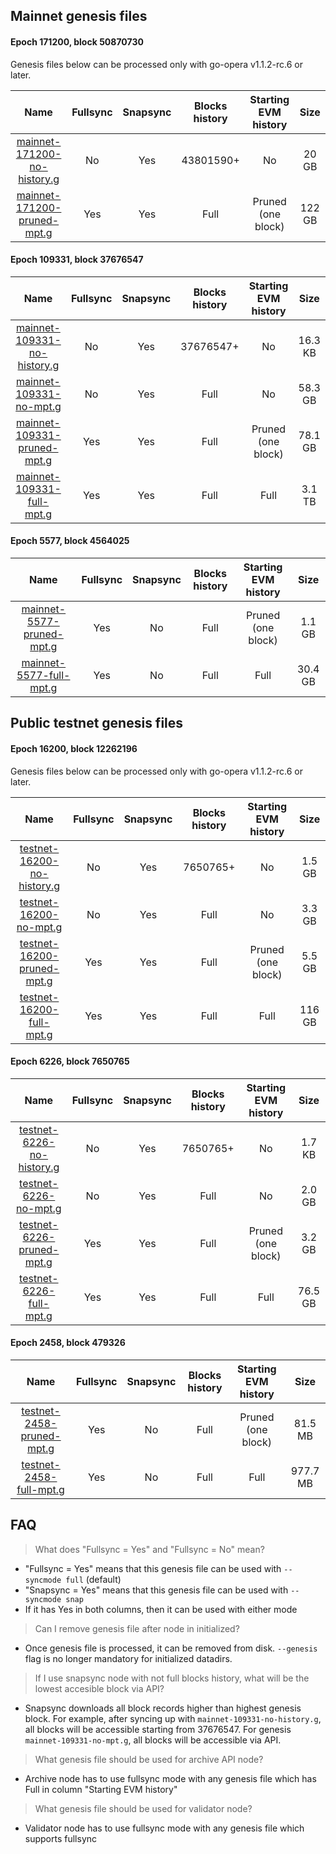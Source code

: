 ## Mainnet genesis files

#### Epoch 171200, block 50870730

Genesis files below can be processed only with go-opera v1.1.2-rc.6 or later.

|                                             Name                                           | Fullsync | Snapsync | Blocks history | Starting EVM history |   Size   |
|:------------------------------------------------------------------------------------------:|:--------:|:--------:|:--------------:|:--------------------:|:--------:|
| [mainnet-171200-no-history.g](https://files.fantom.network/mainnet-171200-no-history.g)    | No       | Yes      | 43801590+      | No                   | 20 GB    |
| [mainnet-171200-pruned-mpt.g](https://files.fantom.network/mainnet-171200-pruned-mpt.g)    | Yes      | Yes      | Full           | Pruned (one block)   | 122 GB   |

#### Epoch 109331, block 37676547

|                                             Name                                           | Fullsync | Snapsync | Blocks history | Starting EVM history |   Size   |
|:------------------------------------------------------------------------------------------:|:--------:|:--------:|:--------------:|:--------------------:|:--------:|
| [mainnet-109331-no-history.g](https://download.fantom.network/mainnet-109331-no-history.g) | No       | Yes      | 37676547+      | No                   | 16.3 KB  |
| [mainnet-109331-no-mpt.g](https://download.fantom.network/mainnet-109331-no-mpt.g)         | No       | Yes      | Full           | No                   | 58.3 GB  |
| [mainnet-109331-pruned-mpt.g](https://download.fantom.network/mainnet-109331-pruned-mpt.g) | Yes      | Yes      | Full           | Pruned (one block)   | 78.1 GB  |
| [mainnet-109331-full-mpt.g](https://download.fantom.network/mainnet-109331-full-mpt.g)     | Yes      | Yes      | Full           | Full                 | 3.1 TB   |

#### Epoch 5577, block 4564025

|                                             Name                                           | Fullsync | Snapsync | Blocks history | Starting EVM history |   Size   |
|:------------------------------------------------------------------------------------------:|:--------:|:--------:|:--------------:|:--------------------:|:--------:|
| [mainnet-5577-pruned-mpt.g](https://download.fantom.network/mainnet-5577-pruned-mpt.g)     | Yes      | No       | Full           | Pruned (one block)   | 1.1 GB   |
| [mainnet-5577-full-mpt.g](https://download.fantom.network/mainnet-5577-full-mpt.g)         | Yes      | No       | Full           | Full                 | 30.4 GB  |

## Public testnet genesis files

#### Epoch 16200, block 12262196

Genesis files below can be processed only with go-opera v1.1.2-rc.6 or later.

|                                             Name                                           | Fullsync | Snapsync | Blocks history | Starting EVM history |   Size   |
|:------------------------------------------------------------------------------------------:|:--------:|:--------:|:--------------:|:--------------------:|:--------:|
| [testnet-16200-no-history.g](https://files.fantom.network/testnet-16200-no-history.g)      | No       | Yes      | 7650765+       | No                   | 1.5 GB   |
| [testnet-16200-no-mpt.g](https://files.fantom.network/testnet-16200-no-mpt.g)              | No       | Yes      | Full           | No                   | 3.3 GB   |
| [testnet-16200-pruned-mpt.g](https://files.fantom.network/testnet-16200-pruned-mpt.g)      | Yes      | Yes      | Full           | Pruned (one block)   | 5.5 GB   |
| [testnet-16200-full-mpt.g](https://files.fantom.network/testnet-16200-full-mpt.g)          | Yes      | Yes      | Full           | Full                 | 116 GB   |

#### Epoch 6226, block 7650765

|                                             Name                                           | Fullsync | Snapsync | Blocks history | Starting EVM history |   Size   |
|:------------------------------------------------------------------------------------------:|:--------:|:--------:|:--------------:|:--------------------:|:--------:|
| [testnet-6226-no-history.g](https://download.fantom.network/testnet-6226-no-history.g)     | No       | Yes      | 7650765+       | No                   | 1.7 KB   |
| [testnet-6226-no-mpt.g](https://download.fantom.network/testnet-6226-no-mpt.g)             | No       | Yes      | Full           | No                   | 2.0 GB   |
| [testnet-6226-pruned-mpt.g](https://download.fantom.network/testnet-6226-pruned-mpt.g)     | Yes      | Yes      | Full           | Pruned (one block)   | 3.2 GB   |
| [testnet-6226-full-mpt.g](https://download.fantom.network/testnet-6226-full-mpt.g)         | Yes      | Yes      | Full           | Full                 | 76.5 GB  |

#### Epoch 2458, block 479326

|                                             Name                                           | Fullsync | Snapsync | Blocks history | Starting EVM history |   Size   |
|:------------------------------------------------------------------------------------------:|:--------:|:--------:|:--------------:|:--------------------:|:--------:|
| [testnet-2458-pruned-mpt.g](https://download.fantom.network/testnet-2458-pruned-mpt.g)     | Yes      | No       | Full           | Pruned (one block)   | 81.5 MB  |
| [testnet-2458-full-mpt.g](https://download.fantom.network/testnet-2458-full-mpt.g)         | Yes      | No       | Full           | Full                 | 977.7 MB |

## FAQ

> What does "Fullsync = Yes" and "Fullsync = No" mean?
- "Fullsync = Yes" means that this genesis file can be used with `--syncmode full` (default)
- "Snapsync = Yes" means that this genesis file can be used with `--syncmode snap`
- If it has Yes in both columns, then it can be used with either mode

> Can I remove genesis file after node in initialized?
- Once genesis file is processed, it can be removed from disk. `--genesis` flag is no longer mandatory for initialized datadirs.

> If I use snapsync node with not full blocks history, what will be the lowest accesible block via API?
- Snapsync downloads all block records higher than highest genesis block. For example, after syncing up with `mainnet-109331-no-history.g`, all blocks will be accessible starting from 37676547.
  For genesis `mainnet-109331-no-mpt.g`, all blocks will be accessible via API.

> What genesis file should be used for archive API node?
- Archive node has to use fullsync mode with any genesis file which has Full in column "Starting EVM history"

> What genesis file should be used for validator node?
- Validator node has to use fullsync mode with any genesis file which supports fullsync
